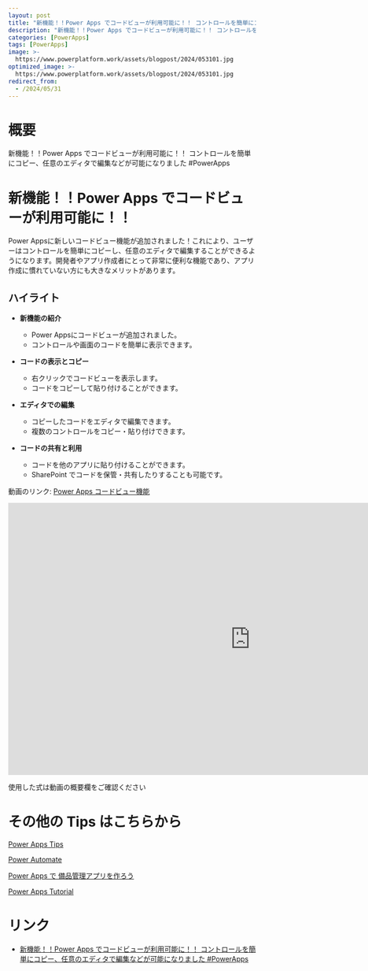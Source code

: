```yaml
---
layout: post
title: "新機能！！Power Apps でコードビューが利用可能に！！ コントロールを簡単にコピー、任意のエディタで編集などが可能になりました #PowerApps"
description: "新機能！！Power Apps でコードビューが利用可能に！！ コントロールを簡単にコピー、任意のエディタで編集などが可能になりました #PowerAppsを動画で分かりやすく解説"
categories: [PowerApps]
tags: [PowerApps]
image: >-
  https://www.powerplatform.work/assets/blogpost/2024/053101.jpg
optimized_image: >-
  https://www.powerplatform.work/assets/blogpost/2024/053101.jpg
redirect_from:
  - /2024/05/31
---
```



#  概要

新機能！！Power Apps でコードビューが利用可能に！！ コントロールを簡単にコピー、任意のエディタで編集などが可能になりました #PowerApps

# 新機能！！Power Apps でコードビューが利用可能に！！

Power Appsに新しいコードビュー機能が追加されました！これにより、ユーザーはコントロールを簡単にコピーし、任意のエディタで編集することができるようになります。開発者やアプリ作成者にとって非常に便利な機能であり、アプリ作成に慣れていない方にも大きなメリットがあります。

## ハイライト
- **新機能の紹介**
  - Power Appsにコードビューが追加されました。
  - コントロールや画面のコードを簡単に表示できます。

- **コードの表示とコピー**
  - 右クリックでコードビューを表示します。
  - コードをコピーして貼り付けることができます。

- **エディタでの編集**
  - コピーしたコードをエディタで編集できます。
  - 複数のコントロールをコピー・貼り付けできます。

- **コードの共有と利用**
  - コードを他のアプリに貼り付けることができます。
  - SharePoint でコードを保管・共有したりすることも可能です。

動画のリンク: [Power Apps コードビュー機能](https://www.youtube.com/watch?v=pYFlBv6TaRw)


<iframe width="983" height="553" src="https://www.youtube.com/embed/pYFlBv6TaRw" title="YouTube video player" frameborder="0" allow="accelerometer; autoplay; clipboard-write; encrypted-media; gyroscope; picture-in-picture" allowfullscreen></iframe>


使用した式は動画の概要欄をご確認ください


# その他の Tips はこちらから

[Power Apps Tips](https://www.youtube.com/watch?v=VrAQf3JQ7yM&list=PLVhFi1fb3DqakSLVMn22DDcySXh9jtzi- )


[Power Automate](https://www.youtube.com/watch?v=-YnJYT0ASEM&list=PLVhFi1fb3Dqbzic6GieqnLFgD3aTj-eHA)


[Power Apps で 備品管理アプリを作ろう](https://www.youtube.com/playlist?list=PLVhFi1fb3DqZM3HKb8Hea6XEL96990Fyn)


[Power Apps Tutorial](https://www.youtube.com/playlist?list=PLVhFi1fb3DqalxpL974VvAJvV4iWoSbe_)


# リンク


- [新機能！！Power Apps でコードビューが利用可能に！！ コントロールを簡単にコピー、任意のエディタで編集などが可能になりました #PowerApps](https://www.youtube.com/watch?v=pYFlBv6TaRw)

